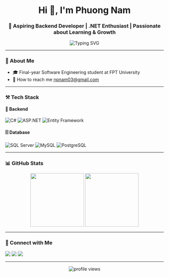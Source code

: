 <h1 align="center">Hi 👋, I'm Phuong Nam</h1>
<h3 align="center">🚀 Aspiring Backend Developer | .NET Enthusiast | Passionate about Learning & Growth</h3>

<p align="center">
  <img src="https://readme-typing-svg.demolab.com?font=Fira+Code&weight=500&pause=1000&color=00C0FF&center=true&vCenter=true&width=435&lines=C%C3%B9ng+h%E1%BB%8Dc+h%E1%BB%8Fi+%E2%9C%85;C%C3%B9ng+ph%C3%A1t+tri%E1%BB%83n+%F0%9F%92%BB;C%C3%B9ng+th%C3%A0nh+c%C3%B4ng+%F0%9F%8E%89" alt="Typing SVG" />
</p>

---

### 📌 About Me

- 🎓 Final-year Software Engineering student at FPT University  
- 🌱 How to reach me npnam03@gmail.com
---

### ⚒️ Tech Stack

#### 🚀 Backend
![C#](https://img.shields.io/badge/C%23-239120?style=for-the-badge&logo=c-sharp&logoColor=white)
![ASP.NET](https://img.shields.io/badge/ASP.NET-512BD4?style=for-the-badge&logo=.net&logoColor=white)
![Entity Framework](https://img.shields.io/badge/Entity_Framework-512BD4?style=for-the-badge&logo=.net&logoColor=white)

#### 🗄️ Database
![SQL Server](https://img.shields.io/badge/SQL_Server-CC2927?style=for-the-badge&logo=microsoft-sql-server&logoColor=white)
![MySQL](https://img.shields.io/badge/MySQL-005C84?style=for-the-badge&logo=mysql&logoColor=white)
![PostgreSQL](https://img.shields.io/badge/PostgreSQL-316192?style=for-the-badge&logo=postgresql&logoColor=white)

---

### 📊 GitHub Stats

<p align="center">
  <img src="https://github-readme-stats.vercel.app/api?username=npnamm03&show_icons=true&theme=tokyonight" height="170" />
  <img src="https://github-readme-streak-stats.herokuapp.com/?user=npnamm03&theme=radical&hide_border=true" height="170" />
</p>

---

### 🔗 Connect with Me

<p align="left">
  <a href="mailto:npnam03@gmail.com"><img src="https://img.shields.io/badge/Gmail-D14836?style=for-the-badge&logo=gmail&logoColor=white"></a>
  <a href="www.linkedin.com/in/phuong-nam-nguyen-68376a320"><img src="https://img.shields.io/badge/LinkedIn-0077B5?style=for-the-badge&logo=linkedin&logoColor=white"></a>
  <a href="https://www.facebook.com/hello1807"><img src="https://img.shields.io/badge/Facebook-1877F2?style=for-the-badge&logo=facebook&logoColor=white"></a>
</p>

---

<p align="center">
  <img src="https://komarev.com/ghpvc/?username=npnamm03&label=Profile%20views&color=0e75b6&style=flat" alt="profile views" />
</p>

